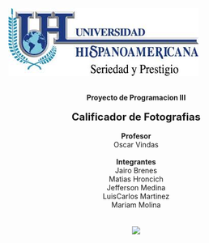 ![](./UH.jpg)
<p align="center">
    <br>
    <b>Proyecto de Programacion III</b><br><br>
    <b><big><big>Calificador de Fotografias</big></big></b><br><br>
    <b>Profesor</b><br>
    Oscar Vindas<br><br>
    <b>Integrantes </b><br>
    Jairo Brenes<br>
    Matias Hroncich <br>
    Jefferson Medina <br>
    LuisCarlos Martinez<br>
    Mariam Molina<br>
    <br><br>
      <img src="http://sports.ndtv.com/images/loading.gif">
</p>




